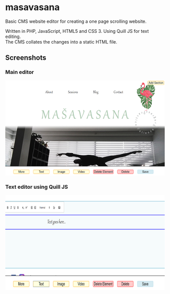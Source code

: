 # masavasana

Basic CMS website editor for creating a one page scrolling website.

Written in PHP, JavaScript, HTML5 and CSS 3. Using Quill JS for text editing. <br/>
The CMS collates the changes into a static HTML file.

## Screenshots

### Main editor
<img src="readme_pics/main-cms.png" alt="main cms editor" height="300" />

### Text editor using Quill JS
<img src="readme_pics/Quill JS.png" alt="text editor" height="300" />
